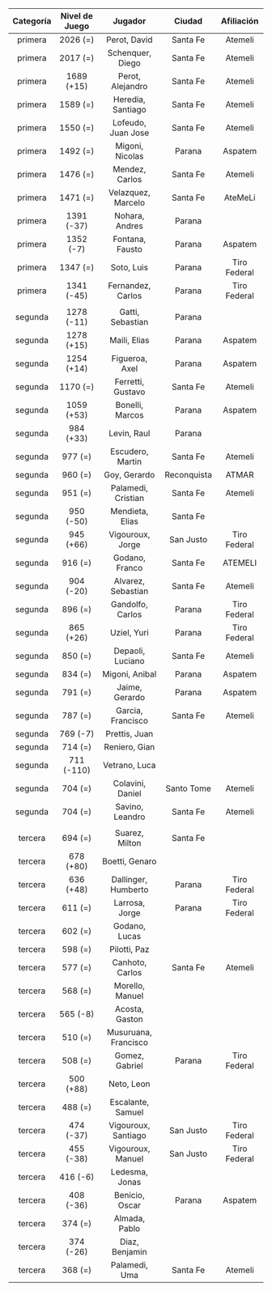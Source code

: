 |  Categoría  |  Nivel de Juego  |       Jugador        |   Ciudad    |  Afiliación  |
|:-----------:|:----------------:|:--------------------:|:-----------:|:------------:|
|   primera   |     2026 (=)     |     Perot, David     |  Santa Fe   |   Atemeli    |
|   primera   |     2017 (=)     |   Schenquer, Diego   |  Santa Fe   |   Atemeli    |
|   primera   |    1689 (+15)    |   Perot, Alejandro   |  Santa Fe   |   Atemeli    |
|   primera   |     1589 (=)     |  Heredia, Santiago   |  Santa Fe   |   Atemeli    |
|   primera   |     1550 (=)     |  Lofeudo, Juan Jose  |  Santa Fe   |   Atemeli    |
|   primera   |     1492 (=)     |   Migoni, Nicolas    |   Parana    |   Aspatem    |
|   primera   |     1476 (=)     |    Mendez, Carlos    |  Santa Fe   |   Atemeli    |
|   primera   |     1471 (=)     |  Velazquez, Marcelo  |  Santa Fe   |   AteMeLi    |
|   primera   |    1391 (-37)    |    Nohara, Andres    |   Parana    |              |
|   primera   |    1352 (-7)     |   Fontana, Fausto    |   Parana    |   Aspatem    |
|   primera   |     1347 (=)     |      Soto, Luis      |   Parana    | Tiro Federal |
|   primera   |    1341 (-45)    |  Fernandez, Carlos   |   Parana    | Tiro Federal |
|             |                  |                      |             |              |
|   segunda   |    1278 (-11)    |   Gatti, Sebastian   |   Parana    |              |
|   segunda   |    1278 (+15)    |     Maili, Elias     |   Parana    |   Aspatem    |
|   segunda   |    1254 (+14)    |    Figueroa, Axel    |   Parana    |   Aspatem    |
|   segunda   |     1170 (=)     |  Ferretti, Gustavo   |  Santa Fe   |   Atemeli    |
|   segunda   |    1059 (+53)    |   Bonelli, Marcos    |   Parana    |   Aspatem    |
|   segunda   |    984 (+33)     |     Levin, Raul      |   Parana    |              |
|   segunda   |     977 (=)      |   Escudero, Martin   |  Santa Fe   |   Atemeli    |
|   segunda   |     960 (=)      |     Goy, Gerardo     | Reconquista |    ATMAR     |
|   segunda   |     951 (=)      |  Palamedi, Cristian  |  Santa Fe   |   Atemeli    |
|   segunda   |    950 (-50)     |   Mendieta, Elias    |  Santa Fe   |              |
|   segunda   |    945 (+66)     |   Vigouroux, Jorge   |  San Justo  | Tiro Federal |
|   segunda   |     916 (=)      |    Godano, Franco    |  Santa Fe   |   ATEMELI    |
|   segunda   |    904 (-20)     |  Alvarez, Sebastian  |  Santa Fe   |   Atemeli    |
|   segunda   |     896 (=)      |   Gandolfo, Carlos   |   Parana    | Tiro Federal |
|   segunda   |    865 (+26)     |     Uziel, Yuri      |   Parana    | Tiro Federal |
|   segunda   |     850 (=)      |   Depaoli, Luciano   |  Santa Fe   |   Atemeli    |
|   segunda   |     834 (=)      |    Migoni, Anibal    |   Parana    |   Aspatem    |
|   segunda   |     791 (=)      |    Jaime, Gerardo    |   Parana    |   Aspatem    |
|   segunda   |     787 (=)      |  Garcia, Francisco   |  Santa Fe   |   Atemeli    |
|   segunda   |     769 (-7)     |    Prettis, Juan     |             |              |
|   segunda   |     714 (=)      |    Reniero, Gian     |             |              |
|   segunda   |    711 (-110)    |    Vetrano, Luca     |             |              |
|   segunda   |     704 (=)      |   Colavini, Daniel   | Santo Tome  |   Atemeli    |
|   segunda   |     704 (=)      |   Savino, Leandro    |  Santa Fe   |   Atemeli    |
|             |                  |                      |             |              |
|   tercera   |     694 (=)      |    Suarez, Milton    |  Santa Fe   |              |
|   tercera   |    678 (+80)     |    Boetti, Genaro    |             |              |
|   tercera   |    636 (+48)     | Dallinger, Humberto  |   Parana    | Tiro Federal |
|   tercera   |     611 (=)      |    Larrosa, Jorge    |   Parana    | Tiro Federal |
|   tercera   |     602 (=)      |    Godano, Lucas     |             |              |
|   tercera   |     598 (=)      |     Pilotti, Paz     |             |              |
|   tercera   |     577 (=)      |   Canhoto, Carlos    |  Santa Fe   |   Atemeli    |
|   tercera   |     568 (=)      |   Morello, Manuel    |             |              |
|   tercera   |     565 (-8)     |    Acosta, Gaston    |             |              |
|   tercera   |     510 (=)      | Musuruana, Francisco |             |              |
|   tercera   |     508 (=)      |    Gomez, Gabriel    |   Parana    | Tiro Federal |
|   tercera   |    500 (+88)     |      Neto, Leon      |             |              |
|   tercera   |     488 (=)      |  Escalante, Samuel   |             |              |
|   tercera   |    474 (-37)     | Vigouroux, Santiago  |  San Justo  | Tiro Federal |
|   tercera   |    455 (-38)     |  Vigouroux, Manuel   |  San Justo  | Tiro Federal |
|   tercera   |     416 (-6)     |    Ledesma, Jonas    |             |              |
|   tercera   |    408 (-36)     |    Benicio, Oscar    |   Parana    |   Aspatem    |
|   tercera   |     374 (=)      |    Almada, Pablo     |             |              |
|   tercera   |    374 (-26)     |    Diaz, Benjamin    |             |              |
|   tercera   |     368 (=)      |    Palamedi, Uma     |  Santa Fe   |   Atemeli    |